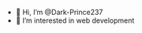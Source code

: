- 👋 Hi, I’m @Dark-Prince237
- 👀 I’m interested in web development


<!---
Dark-Prince237/Dark-Prince237 is a my configuration and learning repo
--->
